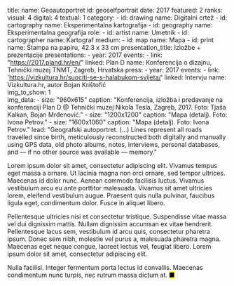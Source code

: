 title: 
    name: Geoautoportret
id: geoselfportrait
date: 2017
featured: 2
ranks:
    visual: 4
    digital: 4
    textual: 1
category: 
    - id: drawing
      name: Digitalni crtež
    - id: cartography
      name: Eksperimentalna kartografija
    - id: geography
      name: Eksperimentalna geografija
role:
    - id: artist
      name: Umetnik
    - id: cartographer
      name: Kartograf
medium:
    - id: map
      name: Mapa
    - id: print
      name: Štampa na papiru, 42.3 x 33 cm
presentation_title: Izložbe + prezentacije
presentations:
    - year: 2017
      events:
        - link: "https://2017.pland.hr/en/"
          linked: Plan D
          name: Konferencija o dizajnu, Tehnički muzej TNMT, Zagreb, Hrvatska
press:
    - year: 2017
      events:
        - link: 'https://vizkultura.hr/suociti-se-s-halabukom-svijeta/'
          linked: Intervju
          name: Vizkultura.hr, autor Bojan Krištofić      
img_to_show: 1  
img_data:
    - size: "960x615"
      caption: "Konferencija, izložba i predavanje na konferenciji Plan D @ Tehnički muzej Nikola Tesla, Zagreb, 2017. Foto: Tjaša Kalkan, Bojan Mrđenović."
    - size: "1200x1200"
      caption: "Mapa (detalj). Foto: Ivona Petrov."
    - size: "1600x1060"
      caption: "Mapa (detalj). Foto: Ivona Petrov."
lead: "Geografski autoportret. (...) Lines represent all roads travelled since birth, meticulously reconstructed both digitally and manually using GPS data, old photo albums, notes, interviews, personal databases, and — if no other source was available — memory."

Lorem ipsum dolor sit amet, consectetur adipiscing elit. Vivamus tempus eget massa a ornare. Ut lacinia magna non orci ornare, sed tempor ultrices. Maecenas id dolor nunc. Aenean commodo facilisis luctus. Vivamus vestibulum arcu eu ante porttitor malesuada. Vivamus sit amet ultricies lorem, eleifend vestibulum augue. Praesent quis nulla pulvinar, faucibus ligula eget, condimentum dolor. Fusce in aliquet libero.

Pellentesque ultricies nisi et consectetur tristique. Suspendisse vitae massa vel dui dignissim mattis. Nullam dignissim accumsan ex vitae hendrerit. Pellentesque lacus sem, vestibulum id arcu quis, consectetur pharetra ipsum. Donec sem nibh, molestie vel purus a, malesuada pharetra magna. Maecenas eget neque congue, laoreet lectus vel, feugiat libero. Lorem ipsum dolor sit amet, consectetur adipiscing elit.

Nulla facilisi. Integer fermentum porta lectus id convallis. Maecenas condimentum nunc turpis, nec rutrum massa dictum at. <mark>&#9632;</mark>